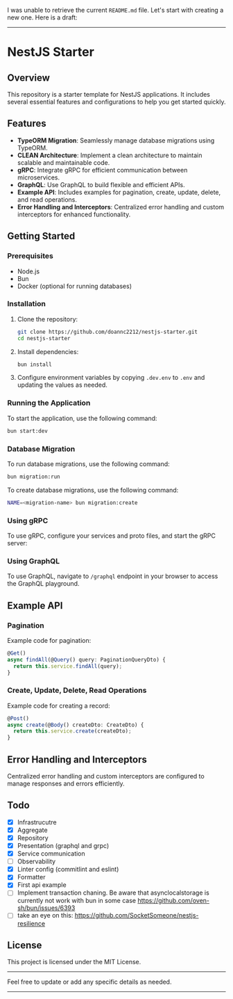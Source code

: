 I was unable to retrieve the current `README.md` file. Let's start with creating a new one. Here is a draft:

---

# NestJS Starter

## Overview

This repository is a starter template for NestJS applications. It includes several essential features and configurations to help you get started quickly.

## Features

- **TypeORM Migration**: Seamlessly manage database migrations using TypeORM.
- **CLEAN Architecture**: Implement a clean architecture to maintain scalable and maintainable code.
- **gRPC**: Integrate gRPC for efficient communication between microservices.
- **GraphQL**: Use GraphQL to build flexible and efficient APIs.
- **Example API**: Includes examples for pagination, create, update, delete, and read operations.
- **Error Handling and Interceptors**: Centralized error handling and custom interceptors for enhanced functionality.

## Getting Started

### Prerequisites

- Node.js
- Bun
- Docker (optional for running databases)

### Installation

1. Clone the repository:

   ```bash
   git clone https://github.com/doannc2212/nestjs-starter.git
   cd nestjs-starter
   ```

2. Install dependencies:

   ```bash
   bun install
   ```

3. Configure environment variables by copying `.dev.env` to `.env` and updating the values as needed.

### Running the Application

To start the application, use the following command:

```bash
bun start:dev
```

### Database Migration

To run database migrations, use the following command:

```bash
bun migration:run
```

To create database migrations, use the following command:

```bash
NAME=<migration-name> bun migration:create
```

### Using gRPC

To use gRPC, configure your services and proto files, and start the gRPC server:

### Using GraphQL

To use GraphQL, navigate to `/graphql` endpoint in your browser to access the GraphQL playground.

## Example API

### Pagination

Example code for pagination:

```typescript
@Get()
async findAll(@Query() query: PaginationQueryDto) {
  return this.service.findAll(query);
}
```

### Create, Update, Delete, Read Operations

Example code for creating a record:

```typescript
@Post()
async create(@Body() createDto: CreateDto) {
  return this.service.create(createDto);
}
```

## Error Handling and Interceptors

Centralized error handling and custom interceptors are configured to manage responses and errors efficiently.

## Todo

- [x] Infrastrucutre
- [x] Aggregate
- [x] Repository
- [x] Presentation (graphql and grpc)
- [x] Service communication
- [ ] Observability
- [x] Linter config (commitlint and eslint)
- [x] Formatter
- [x] First api example
- [ ] Implement transaction chaning. Be aware that asynclocalstorage is currently not work with bun in some case
https://github.com/oven-sh/bun/issues/6393
- [ ] take an eye on this: https://github.com/SocketSomeone/nestjs-resilience

## License

This project is licensed under the MIT License.

---

Feel free to update or add any specific details as needed.

---
